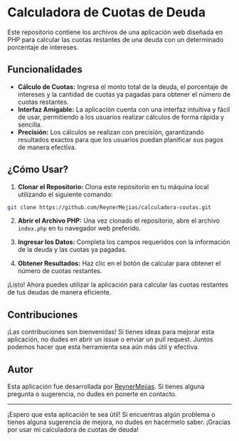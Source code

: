 # Calculadora de Cuotas de Deuda

Este repositorio contiene los archivos de una aplicación web diseñada en PHP para calcular las cuotas restantes de una deuda con un determinado porcentaje de intereses.

## Funcionalidades

- **Cálculo de Cuotas:** Ingresa el monto total de la deuda, el porcentaje de intereses y la cantidad de cuotas ya pagadas para obtener el número de cuotas restantes.
- **Interfaz Amigable:** La aplicación cuenta con una interfaz intuitiva y fácil de usar, permitiendo a los usuarios realizar cálculos de forma rápida y sencilla.
- **Precisión:** Los cálculos se realizan con precisión, garantizando resultados exactos para que los usuarios puedan planificar sus pagos de manera efectiva.

## ¿Cómo Usar?

1. **Clonar el Repositorio:** Clona este repositorio en tu máquina local utilizando el siguiente comando:

```bash
git clone https://github.com/ReynerMejias/calculadora-coutas.git
```

2. **Abrir el Archivo PHP:** Una vez clonado el repositorio, abre el archivo `index.php` en tu navegador web preferido.

3. **Ingresar los Datos:** Completa los campos requeridos con la información de la deuda y las cuotas ya pagadas.

4. **Obtener Resultados:** Haz clic en el botón de calcular para obtener el número de cuotas restantes.

¡Listo! Ahora puedes utilizar la aplicación para calcular las cuotas restantes de tus deudas de manera eficiente.

## Contribuciones

¡Las contribuciones son bienvenidas! Si tienes ideas para mejorar esta aplicación, no dudes en abrir un issue o enviar un pull request. Juntos podemos hacer que esta herramienta sea aún más útil y efectiva.

## Autor

Esta aplicación fue desarrollada por [ReynerMejias](https://github.com/ReynerMejias). Si tienes alguna pregunta o sugerencia, no dudes en ponerte en contacto.

---

¡Espero que esta aplicación te sea útil! Si encuentras algún problema o tienes alguna sugerencia de mejora, no dudes en hacérmelo saber. ¡Gracias por usar mi calculadora de cuotas de deuda!

